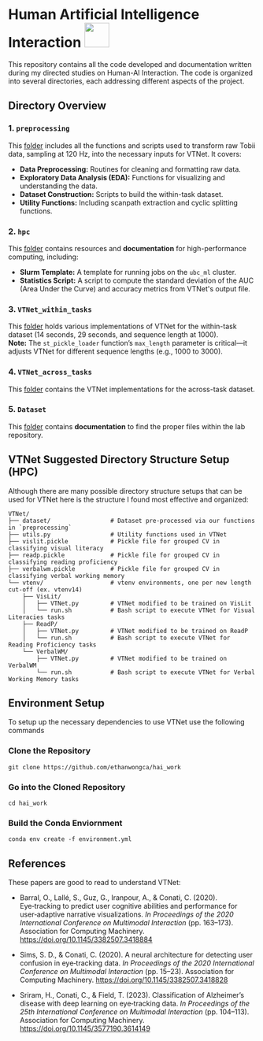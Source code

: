 # Human Artificial Intelligence Interaction <img height=50 width=50 src="https://github.com/user-attachments/assets/a47c4f55-2fe8-458c-b356-2b6b61e12008">


This repository contains all the code developed and documentation written during my directed studies on Human-AI Interaction. The code is organized into several directories, each addressing different aspects of the project.

## Directory Overview

### 1. `preprocessing`
This [folder](./preprocess/) includes all the functions and scripts used to transform raw Tobii data, sampling at 120 Hz, into the necessary inputs for VTNet. It covers:
- **Data Preprocessing:** Routines for cleaning and formatting raw data.
- **Exploratory Data Analysis (EDA):** Functions for visualizing and understanding the data.
- **Dataset Construction:** Scripts to build the within-task dataset.
- **Utility Functions:** Including scanpath extraction and cyclic splitting functions.

### 2. `hpc`
This [folder](./hpc/) contains resources and **documentation** for high-performance computing, including:
- **Slurm Template:** A template for running jobs on the `ubc_ml` cluster.
- **Statistics Script:** A script to compute the standard deviation of the AUC (Area Under the Curve) and accuracy metrics from VTNet's output file.

### 3. `VTNet_within_tasks`
This [folder](./VTNet_within_tasks/) holds various implementations of VTNet for the within-task dataset (14 seconds, 29 seconds, and sequence length at 1000).  
**Note:** The `st_pickle_loader` function’s `max_length` parameter is critical—it adjusts VTNet for different sequence lengths (e.g., 1000 to 3000).

### 4. `VTNet_across_tasks`
This [folder](./VTNet_across_tasks/) contains the VTNet implementations for the across-task dataset. 

### 5. `Dataset`
This [folder](./Dataset/) contains **documentation** to find the proper files within the lab repository.

## VTNet Suggested Directory Structure Setup (HPC)
Although there are many possible directory structure setups that can be used for VTNet here is the structure I found most effective and organized:

```
VTNet/
├── dataset/                 # Dataset pre-processed via our functions in `preprocessing`        
├── utils.py                 # Utility functions used in VTNet
├── vislit.pickle            # Pickle file for grouped CV in classifying visual literacy
├── readp.pickle             # Pickle file for grouped CV in classifying reading proficiency
├── verbalwm.pickle          # Pickle file for grouped CV in classifying verbal working memory 
└── vtenv/                   # vtenv environments, one per new length cut-off (ex. vtenv14)
    ├── VisLit/
    │   ├── VTNet.py         # VTNet modified to be trained on VisLit 
    │   └── run.sh           # Bash script to execute VTNet for Visual Literacies tasks
    ├── ReadP/
    │   ├── VTNet.py         # VTNet modified to be trained on ReadP
    │   └── run.sh           # Bash script to execute VTNet for Reading Proficiency tasks
    └── VerbalWM/
        ├── VTNet.py         # VTNet modified to be trained on VerbalWM
        └── run.sh           # Bash script to execute VTNet for Verbal Working Memory tasks
```

## Environment Setup 
To setup up the necessary dependencies to use VTNet use the following commands
### Clone the Repository 
```
git clone https://github.com/ethanwongca/hai_work
```
### Go into the Cloned Repository 
```
cd hai_work 
```
### Build the Conda Enviornment 
```
conda env create -f environment.yml
```

## References
These papers are good to read to understand VTNet: 
- Barral, O., Lallé, S., Guz, G., Iranpour, A., & Conati, C. (2020). Eye‑tracking to predict user cognitive abilities and performance for user‑adaptive narrative visualizations. *In Proceedings of the 2020 International Conference on Multimodal Interaction* (pp. 163–173). Association for Computing Machinery. https://doi.org/10.1145/3382507.3418884

- Sims, S. D., & Conati, C. (2020). A neural architecture for detecting user confusion in eye‑tracking data. *In Proceedings of the 2020 International Conference on Multimodal Interaction* (pp. 15–23). Association for Computing Machinery. https://doi.org/10.1145/3382507.3418828

- Sriram, H., Conati, C., & Field, T. (2023). Classification of Alzheimer’s disease with deep learning on eye‑tracking data. *In Proceedings of the 25th International Conference on Multimodal Interaction* (pp. 104–113). Association for Computing Machinery. https://doi.org/10.1145/3577190.3614149


